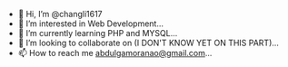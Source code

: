 - 👋 Hi, I’m @changli1617
- 👀 I’m interested in Web Development...
- 🌱 I’m currently learning PHP and MYSQL...
- 💞️ I’m looking to collaborate on (I DON'T KNOW YET ON THIS PART)...
- 📫 How to reach me abdulgamoranao@gmail.com...

<!---
changli1617/changli1617 is a ✨ special ✨ repository because its `README.md` (this file) appears on your GitHub profile.
You can click the Preview link to take a look at your changes.
--->

